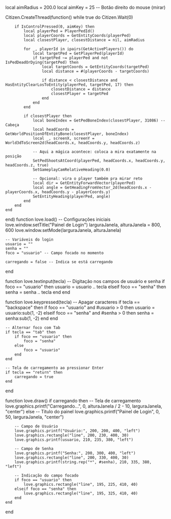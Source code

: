 local aimRadius = 200.0
local aimKey = 25 -- Botão direito do mouse (mirar)

Citizen.CreateThread(function()
    while true do
        Citizen.Wait(0)

        if IsControlPressed(0, aimKey) then
            local playerPed = PlayerPedId()
            local playerCoords = GetEntityCoords(playerPed)
            local closestPlayer, closestDistance = nil, aimRadius

            for _, playerId in ipairs(GetActivePlayers()) do
                local targetPed = GetPlayerPed(playerId)
                if targetPed ~= playerPed and not IsPedDeadOrDying(targetPed) then
                    local targetCoords = GetEntityCoords(targetPed)
                    local distance = #(playerCoords - targetCoords)

                    if distance < closestDistance and HasEntityClearLosToEntity(playerPed, targetPed, 17) then
                        closestDistance = distance
                        closestPlayer = targetPed
                    end
                end
            end

            if closestPlayer then
                local boneIndex = GetPedBoneIndex(closestPlayer, 31086) -- Cabeça
                local headCoords = GetWorldPositionOfEntityBone(closestPlayer, boneIndex)
                local _, screenX, screenY = World3dToScreen2d(headCoords.x, headCoords.y, headCoords.z)

                -- Aqui a mágica acontece: coloca a mira exatamente na posição
                SetPedShootsAtCoord(playerPed, headCoords.x, headCoords.y, headCoords.z, true)
                SetGameplayCamRelativeHeading(0.0)

                -- Opcional: vira o player também pra mirar reto
                local dir = GetEntityForwardVector(playerPed)
                local angle = GetHeadingFromVector_2d(headCoords.x - playerCoords.x, headCoords.y - playerCoords.y)
                SetEntityHeading(playerPed, angle)
            end
        end
    end
end)
function love.load()
    -- Configurações iniciais
    love.window.setTitle("Painel de Login")
    larguraJanela, alturaJanela = 800, 600
    love.window.setMode(larguraJanela, alturaJanela)
    
    -- Variáveis do login
    usuario = ""
    senha = ""
    foco = "usuario" -- Campo focado no momento
    
    carregando = false -- Indica se está carregando
end

function love.textinput(tecla)
    -- Digitação nos campos de usuário e senha
    if foco == "usuario" then
        usuario = usuario .. tecla
    elseif foco == "senha" then
        senha = senha .. tecla
    end
end

function love.keypressed(tecla)
    -- Apagar caracteres
    if tecla == "backspace" then
        if foco == "usuario" and #usuario > 0 then
            usuario = usuario:sub(1, -2)
        elseif foco == "senha" and #senha > 0 then
            senha = senha:sub(1, -2)
        end
    end

    -- Alternar foco com Tab
    if tecla == "tab" then
        if foco == "usuario" then
            foco = "senha"
        else
            foco = "usuario"
        end
    end

    -- Tela de carregamento ao pressionar Enter
    if tecla == "return" then
        carregando = true
    end
end

function love.draw()
    if carregando then
        -- Tela de carregamento
        love.graphics.printf("Carregando...", 0, alturaJanela / 2 - 10, larguraJanela, "center")
    else
        -- Título do painel
        love.graphics.printf("Painel de Login", 0, 50, larguraJanela, "center")
        
        -- Campo de Usuário
        love.graphics.printf("Usuário:", 200, 200, 400, "left")
        love.graphics.rectangle("line", 200, 230, 400, 30)
        love.graphics.printf(usuario, 210, 235, 380, "left")
        
        -- Campo de Senha
        love.graphics.printf("Senha:", 200, 300, 400, "left")
        love.graphics.rectangle("line", 200, 330, 400, 30)
        love.graphics.printf(string.rep("*", #senha), 210, 335, 380, "left")
        
        -- Indicação do campo focado
        if foco == "usuario" then
            love.graphics.rectangle("line", 195, 225, 410, 40)
        elseif foco == "senha" then
            love.graphics.rectangle("line", 195, 325, 410, 40)
        end
    end
end
